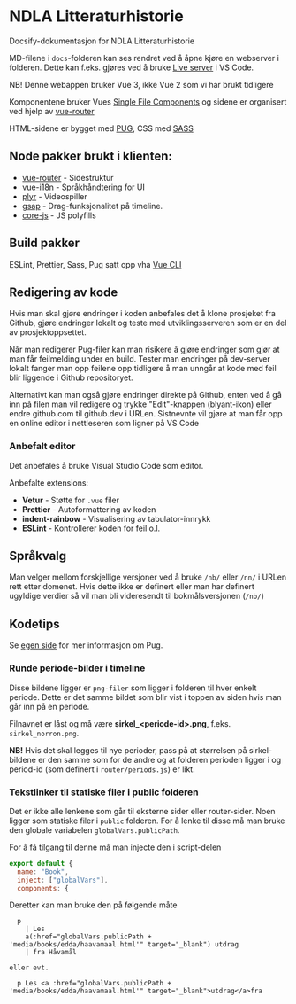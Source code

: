 # NDLA Litteraturhistorie

Docsify-dokumentasjon for NDLA Litteraturhistorie

MD-filene i `docs`-folderen kan ses rendret ved å åpne kjøre en webserver i folderen. Dette kan f.eks. gjøres ved å bruke [Live server](https://marketplace.visualstudio.com/items?itemName=ritwickdey.LiveServer) i VS Code.

NB! Denne webappen bruker Vue 3, ikke Vue 2 som vi har brukt tidligere

Komponentene bruker Vues [Single File Components](https://v3.vuejs.org/guide/single-file-component.html) og sidene er organisert ved hjelp av [vue-router](https://router.vuejs.org/)

HTML-sidene er bygget med [PUG](https://pugjs.org/api/getting-started.html), CSS med [SASS](https://sass-lang.com/)

## Node pakker brukt i klienten:

- [vue-router](https://router.vuejs.org/) - Sidestruktur
- [vue-i18n](https://github.com/kazupon/vue-i18n) - Språkhåndtering for UI
- [plyr](https://plyr.io/) - Videospiller
- [gsap](https://greensock.com/gsap/) - Drag-funksjonalitet på timeline.
- [core-js](https://github.com/zloirock/core-js) - JS polyfills

## Build pakker

ESLint, Prettier, Sass, Pug satt opp vha [Vue CLI](https://cli.vuejs.org/)

## Redigering av kode

Hvis man skal gjøre endringer i koden anbefales det å klone prosjeket fra Github, gjøre endringer lokalt og teste med utviklingsserveren som er en del av prosjektoppsettet.

Når man redigerer Pug-filer kan man risikere å gjøre endringer som gjør at man får feilmelding under en build. Tester man endringer på dev-server lokalt fanger man opp feilene opp tidligere å man unngår at kode med feil blir liggende i Github repositoryet.

Alternativt kan man også gjøre endringer direkte på Github, enten ved å gå inn på filen man vil redigere og trykke "Edit"-knappen (blyant-ikon) eller endre github.com til github.dev i URLen. Sistnevnte vil gjøre at man får opp en online editor i nettleseren som ligner på VS Code

### Anbefalt editor

Det anbefales å bruke Visual Studio Code som editor.

Anbefalte extensions:

- **Vetur** - Støtte for `.vue` filer
- **Prettier** - Autoformattering av koden
- **indent-rainbow** - Visualisering av tabulator-innrykk
- **ESLint** - Kontrollerer koden for feil o.l.

## Språkvalg

Man velger mellom forskjellige versjoner ved å bruke `/nb/` eller `/nn/` i URLen rett etter domenet. Hvis dette ikke er definert eller man har definert ugyldige verdier så vil man bli videresendt til bokmålsversjonen (`/nb/`)

## Kodetips

Se [egen side]("./pug.md") for mer informasjon om Pug.

### Runde periode-bilder i timeline

Disse bildene ligger er `png-filer` som ligger i folderen til hver enkelt periode. Dette er det samme bildet som blir vist i toppen av siden hvis man går inn på en periode.

Filnavnet er låst og må være **sirkel\_\<periode-id\>.png**, f.eks. `sirkel_norron.png`.

**NB!** Hvis det skal legges til nye perioder, pass på at størrelsen på sirkel-bildene er den samme som for de andre og at folderen perioden ligger i og period-id (som definert i `router/periods.js`) er likt.

### Tekstlinker til statiske filer i public folderen

Det er ikke alle lenkene som går til eksterne sider eller router-sider. Noen ligger som statiske filer i `public` folderen. For å lenke til disse må man bruke den globale variabelen `globalVars.publicPath`.

For å få tilgang til denne må man injecte den i script-delen

```javascript
export default {
  name: "Book",
  inject: ["globalVars"],
  components: {
```

Deretter kan man bruke den på følgende måte

```
  p
    | Les
    a(:href="globalVars.publicPath + 'media/books/edda/haavamaal.html'" target="_blank") utdrag
    | fra Håvamål

eller evt.

  p Les <a :href="globalVars.publicPath + 'media/books/edda/haavamaal.html'" target="_blank">utdrag</a>fra
```
